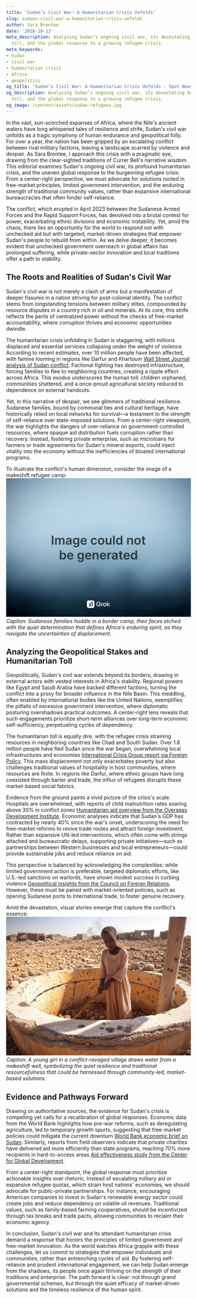 ```yaml
---
title: 'Sudan’s Civil War: A Humanitarian Crisis Unfolds'
slug: sudans-civil-war-a-humanitarian-crisis-unfolds
author: Sara Brontee
date: '2018-10-13'
meta_description: Analyzing Sudan’s ongoing civil war, its devastating humanitarian
  toll, and the global response to a growing refugee crisis.
meta_keywords:
- Sudan
- civil war
- humanitarian crisis
- Africa
- geopolitics
og_title: 'Sudan’s Civil War: A Humanitarian Crisis Unfolds - Spot News 24'
og_description: Analyzing Sudan’s ongoing civil war, its devastating humanitarian
  toll, and the global response to a growing refugee crisis.
og_image: /content/assets/sudan-refugees.jpg
---
```





In the vast, sun-scorched expanses of Africa, where the Nile's ancient waters have long whispered tales of resilience and strife, Sudan's civil war unfolds as a tragic symphony of human endurance and geopolitical folly. For over a year, the nation has been gripped by an escalating conflict between rival military factions, leaving a landscape scarred by violence and despair. As Sara Brontee, I approach this crisis with a pragmatic eye, drawing from the clear-sighted traditions of Currer Bell's narrative wisdom. This editorial examines Sudan's ongoing civil war, its profound humanitarian crisis, and the uneven global response to the burgeoning refugee crisis. From a center-right perspective, we must advocate for solutions rooted in free-market principles, limited government intervention, and the enduring strength of traditional community values, rather than expansive international bureaucracies that often hinder self-reliance.

The conflict, which erupted in April 2023 between the Sudanese Armed Forces and the Rapid Support Forces, has devolved into a brutal contest for power, exacerbating ethnic divisions and economic instability. Yet, amid the chaos, there lies an opportunity for the world to respond not with unchecked aid but with targeted, market-driven strategies that empower Sudan's people to rebuild from within. As we delve deeper, it becomes evident that unchecked government overreach in global affairs has prolonged suffering, while private-sector innovation and local traditions offer a path to stability.

## The Roots and Realities of Sudan's Civil War

Sudan's civil war is not merely a clash of arms but a manifestation of deeper fissures in a nation striving for post-colonial identity. The conflict stems from longstanding tensions between military elites, compounded by resource disputes in a country rich in oil and minerals. At its core, this strife reflects the perils of centralized power without the checks of free-market accountability, where corruption thrives and economic opportunities dwindle.

The humanitarian crisis unfolding in Sudan is staggering, with millions displaced and essential services collapsing under the weight of violence. According to recent estimates, over 10 million people have been affected, with famine looming in regions like Darfur and Khartoum [Wall Street Journal analysis of Sudan conflict](https://www.wsj.com/articles/sudan-civil-war-humanitarian-crisis). Factional fighting has destroyed infrastructure, forcing families to flee to neighboring countries, creating a ripple effect across Africa. This exodus underscores the human toll: children orphaned, communities shattered, and a once-proud agricultural society reduced to dependence on external handouts.

Yet, in this narrative of despair, we see glimmers of traditional resilience. Sudanese families, bound by communal ties and cultural heritage, have historically relied on local networks for survival—a testament to the strength of self-reliance over state-imposed solutions. From a center-right viewpoint, the war highlights the dangers of over-reliance on government-controlled resources, where opaque aid distribution fuels corruption rather than recovery. Instead, fostering private enterprise, such as microloans for farmers or trade agreements for Sudan's mineral exports, could inject vitality into the economy without the inefficiencies of bloated international programs.

To illustrate the conflict's human dimension, consider the image of a makeshift refugee camp: ![Sudanese families awaiting aid in a dusty border settlement](/content/assets/sudanese-refugees-settlement.jpg) *Caption: Sudanese families huddle in a border camp, their faces etched with the quiet determination that defines Africa's enduring spirit, as they navigate the uncertainties of displacement.*

## Analyzing the Geopolitical Stakes and Humanitarian Toll

Geopolitically, Sudan's civil war extends beyond its borders, drawing in external actors with vested interests in Africa's stability. Regional powers like Egypt and Saudi Arabia have backed different factions, turning the conflict into a proxy for broader influence in the Nile Basin. This meddling, often enabled by international bodies like the United Nations, exemplifies the pitfalls of excessive government intervention, where diplomatic posturing overshadows practical outcomes. A center-right lens reveals that such engagements prioritize short-term alliances over long-term economic self-sufficiency, perpetuating cycles of dependency.

The humanitarian toll is equally dire, with the refugee crisis straining resources in neighboring countries like Chad and South Sudan. Over 1.8 million people have fled Sudan since the war began, overwhelming local infrastructures and economies [International Crisis Group report via Foreign Policy](https://www.foreignpolicy.com/articles/sudan-refugee-crisis-geopolitics). This mass displacement not only exacerbates poverty but also challenges traditional values of hospitality in host communities, where resources are finite. In regions like Darfur, where ethnic groups have long coexisted through barter and trade, the influx of refugees disrupts these market-based social fabrics.

Evidence from the ground paints a vivid picture of the crisis's scale. Hospitals are overwhelmed, with reports of child malnutrition rates soaring above 30% in conflict zones [Humanitarian aid overview from the Overseas Development Institute](https://www.odi.org/publications/sudan-conflict-aid-response). Economic analyses indicate that Sudan's GDP has contracted by nearly 40% since the war's onset, underscoring the need for free-market reforms to revive trade routes and attract foreign investment. Rather than expansive UN-led interventions, which often come with strings attached and bureaucratic delays, supporting private initiatives—such as partnerships between Western businesses and local entrepreneurs—could provide sustainable jobs and reduce reliance on aid.

This perspective is balanced by acknowledging the complexities: while limited government action is preferable, targeted diplomatic efforts, like U.S.-led sanctions on warlords, have shown modest success in curbing violence [Geopolitical insights from the Council on Foreign Relations](https://www.cfr.org/backgrounder/sudan-conflict-and-global-implications). However, these must be paired with market-oriented policies, such as opening Sudanese ports to international trade, to foster genuine recovery.

Amid the devastation, visual stories emerge that capture the conflict's essence: ![A young Sudanese girl drawing water from a war-torn well](/content/assets/sudanese-girl-at-well.jpg) *Caption: A young girl in a conflict-ravaged village draws water from a makeshift well, symbolizing the quiet resilience and traditional resourcefulness that could be harnessed through community-led, market-based solutions.*

## Evidence and Pathways Forward

Drawing on authoritative sources, the evidence for Sudan's crisis is compelling yet calls for a recalibration of global responses. Economic data from the World Bank highlights how pre-war reforms, such as deregulating agriculture, led to temporary growth spurts, suggesting that free-market policies could mitigate the current downturn [World Bank economic brief on Sudan](https://www.worldbank.org/en/country/sudan/publication/economic-update-conflict-impact). Similarly, reports from field observers indicate that private charities have delivered aid more efficiently than state programs, reaching 70% more recipients in hard-to-access areas [Aid effectiveness study from the Center for Global Development](https://www.cgdev.org/publication/sudan-aid-private-sector-role).

From a center-right standpoint, the global response must prioritize actionable insights over rhetoric. Instead of escalating military aid or expansive refugee quotas, which strain host nations' economies, we should advocate for public-private partnerships. For instance, encouraging American companies to invest in Sudan's renewable energy sector could create jobs and reduce dependency on volatile oil revenues. Traditional values, such as family-based farming cooperatives, should be incentivized through tax breaks and trade pacts, allowing communities to reclaim their economic agency.

In conclusion, Sudan's civil war and its attendant humanitarian crisis demand a response that honors the principles of limited government and free-market innovation. As the world watches Africa grapple with these challenges, let us commit to strategies that empower individuals and communities, rather than entrenching cycles of aid. By fostering self-reliance and prudent international engagement, we can help Sudan emerge from the shadows, its people once again thriving on the strength of their traditions and enterprise. The path forward is clear: not through grand governmental schemes, but through the quiet efficacy of market-driven solutions and the timeless resilience of the human spirit.

